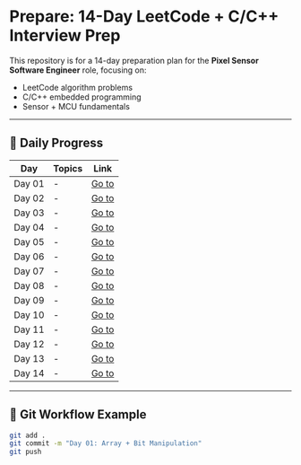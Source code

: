 # Prepare: 14-Day LeetCode + C/C++ Interview Prep

This repository is for a 14-day preparation plan for the **Pixel Sensor Software Engineer** role, focusing on:
- LeetCode algorithm problems
- C/C++ embedded programming
- Sensor + MCU fundamentals

---

## 📅 Daily Progress

| Day | Topics | Link |
|-----|--------|------|
| Day 01 | - | [Go to](./Day01) |
| Day 02 | - | [Go to](./Day02) |
| Day 03 | - | [Go to](./Day03) |
| Day 04 | - | [Go to](./Day04) |
| Day 05 | - | [Go to](./Day05) |
| Day 06 | - | [Go to](./Day06) |
| Day 07 | - | [Go to](./Day07) |
| Day 08 | - | [Go to](./Day08) |
| Day 09 | - | [Go to](./Day09) |
| Day 10 | - | [Go to](./Day10) |
| Day 11 | - | [Go to](./Day11) |
| Day 12 | - | [Go to](./Day12) |
| Day 13 | - | [Go to](./Day13) |
| Day 14 | - | [Go to](./Day14) |

---

## 📌 Git Workflow Example

```bash
git add .
git commit -m "Day 01: Array + Bit Manipulation"
git push
```
